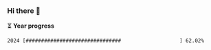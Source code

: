 ### Hi there :wave:

:hourglass_flowing_sand: **Year progress**

```txt
2024 [###############################                   ] 62.02%
```
